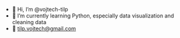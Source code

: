 - 👋 Hi, I’m @vojtech-tilp
- 🌱 I’m currently learning Python, especially data visualization and cleaning data
- 📩 tilp.vojtech@gmail.com
